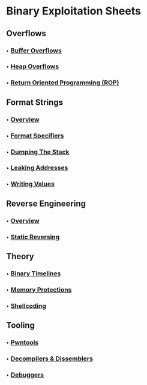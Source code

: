 # Binary Exploitation Sheets

## Overflows

### ‣ [Buffer Overflows](./Overflows/Buffer%20Overflows/Buffer%20Overflows.md)

### ‣ [Heap Overflows](./Overflows/Heap%20Based/Heap%20Based%20Overflows.md)

### ‣ [Return Oriented Programming (ROP)](./Overflows/Buffer%20Overflows/Stack%20Based/ROP/ROP.md)

## Format Strings

### ‣ [Overview](./FormatStrings/FormatStrings.md#overview)

### ‣ [Format Specifiers](./FormatStrings/FormatStrings.md#layout-of-format-specifier-flags)

### ‣ [Dumping The Stack](./FormatStrings/FormatStrings.md#dumping-the-stack) 

### ‣ [Leaking Addresses](./FormatStrings/FormatStrings.md#dumping-the-stack)

### ‣ [Writing Values](./FormatStrings/FormatStrings.md#writing-values-in-dynamic-ecosystems)

## Reverse Engineering

### ‣ [Overview](./Reversing/Reversing.md#overview)

### ‣ [Static Reversing](./Reversing/Reversing.md#static-reversing)

## Theory

### ‣ [Binary Timelines](./Theory/BinaryTimelines.md)

### ‣ [Memory Protections](./Theory/MemoryProtections.md)

### ‣ [Shellcoding](./Theory/Shellcoding.md)

## Tooling

### ‣ [Pwntools](./Tooling/Tooling.md#pwntools)

### ‣ [Decompilers & Dissemblers](./Tooling/Tooling.md#decompilers-and-disassemblers)

### ‣ [Debuggers](./Tooling/Tooling.md#debuggers)